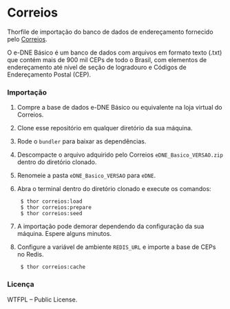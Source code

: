 # Correios

Thorfile de importação do banco de dados de endereçamento fornecido pelo [Correios](http://shopping.correios.com.br/wbm/store/script/wbm2400901p01.aspx?cd_company=ErZW8Dm9i54=&cd_product=CNVMIV7NKig=&cd_department=SsNp3FlaUpM=).

O e-DNE Básico é um banco de dados com arquivos em formato texto (.txt) que contém mais de 900 mil CEPs de todo o Brasil, com elementos de endereçamento até nível de seção de logradouro e Códigos de Endereçamento Postal (CEP).

### Importação

1. Compre a base de dados e-DNE Básico ou equivalente na loja virtual do Correios.

2. Clone esse repositório em qualquer diretório da sua máquina.

3. Rode o `bundler` para baixar as dependências.

4. Descompacte o arquivo adquirido pelo Correios `eDNE_Basico_VERSAO.zip` dentro do diretório clonado.

5. Renomeie a pasta `eDNE_Basico_VERSAO` para `eDNE`.

6. Abra o terminal dentro do diretório clonado e execute os comandos:

        $ thor correios:load
        $ thor correios:prepare
        $ thor correios:seed

7. A importação pode demorar dependendo da configuração da sua máquina. Espere alguns minutos.

8. Configure a variável de ambiente `REDIS_URL` e importe a base de CEPs no Redis.

        $ thor correios:cache

### Licença

WTFPL – Public License.
